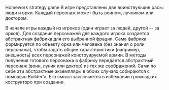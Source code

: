 Homework strategy game
В игре представлены две воинствующие расы: люди и орки. Каждый персонаж может быть воином, лучником или доктором.

В начале игры каждый из игроков (один играет за людей, другой -- за орков). Для создания персонажей для каждого игрока создается абстрактная фабрика для его выбранной фрации. Сама фабрика формируется по объекту орка или человека (без знания о роли персонажа), чтобы задать общие характеристики (например, внешность) всех персонажей конструируемой армии. В методы получения готового персонажа в фабрику передается абстрактный персонаж (воин, луник или доктор) из тех же соображений. Сами по себе эти абстрактные экземпляры в обоих случаях собираются с помощью Builder'а. Его смысл заключается в избежании громоздких кострукторо при создании.
